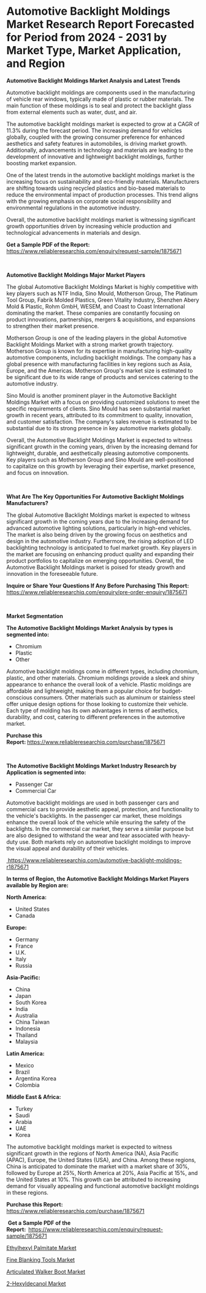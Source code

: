 <p><h1>Automotive Backlight Moldings Market Research Report Forecasted for Period from 2024 -  2031 by Market Type, Market Application, and Region</h1></p><p><strong>Automotive Backlight Moldings Market Analysis and Latest Trends</strong></p>
<p><p>Automotive backlight moldings are components used in the manufacturing of vehicle rear windows, typically made of plastic or rubber materials. The main function of these moldings is to seal and protect the backlight glass from external elements such as water, dust, and air. </p><p>The automotive backlight moldings market is expected to grow at a CAGR of 11.3% during the forecast period. The increasing demand for vehicles globally, coupled with the growing consumer preference for enhanced aesthetics and safety features in automobiles, is driving market growth. Additionally, advancements in technology and materials are leading to the development of innovative and lightweight backlight moldings, further boosting market expansion.</p><p>One of the latest trends in the automotive backlight moldings market is the increasing focus on sustainability and eco-friendly materials. Manufacturers are shifting towards using recycled plastics and bio-based materials to reduce the environmental impact of production processes. This trend aligns with the growing emphasis on corporate social responsibility and environmental regulations in the automotive industry.</p><p>Overall, the automotive backlight moldings market is witnessing significant growth opportunities driven by increasing vehicle production and technological advancements in materials and design.</p></p>
<p><strong>Get a Sample PDF of the Report:&nbsp;</strong> <a href="https://www.reliableresearchiq.com/enquiry/request-sample/1875671">https://www.reliableresearchiq.com/enquiry/request-sample/1875671</a></p>
<p>&nbsp;</p>
<p><strong>Automotive Backlight Moldings Major Market Players</strong></p>
<p><p>The global Automotive Backlight Moldings Market is highly competitive with key players such as NTF India, Sino Mould, Motherson Group, The Platinum Tool Group, Fabrik Molded Plastics, Green Vitality Industry, Shenzhen Abery Mold & Plastic, Rohm GmbH, WESEM, and Coast to Coast International dominating the market. These companies are constantly focusing on product innovations, partnerships, mergers & acquisitions, and expansions to strengthen their market presence.</p><p>Motherson Group is one of the leading players in the global Automotive Backlight Moldings Market with a strong market growth trajectory. Motherson Group is known for its expertise in manufacturing high-quality automotive components, including backlight moldings. The company has a global presence with manufacturing facilities in key regions such as Asia, Europe, and the Americas. Motherson Group's market size is estimated to be significant due to its wide range of products and services catering to the automotive industry.</p><p>Sino Mould is another prominent player in the Automotive Backlight Moldings Market with a focus on providing customized solutions to meet the specific requirements of clients. Sino Mould has seen substantial market growth in recent years, attributed to its commitment to quality, innovation, and customer satisfaction. The company's sales revenue is estimated to be substantial due to its strong presence in key automotive markets globally.</p><p>Overall, the Automotive Backlight Moldings Market is expected to witness significant growth in the coming years, driven by the increasing demand for lightweight, durable, and aesthetically pleasing automotive components. Key players such as Motherson Group and Sino Mould are well-positioned to capitalize on this growth by leveraging their expertise, market presence, and focus on innovation.</p></p>
<p>&nbsp;</p>
<p><strong>What Are The Key Opportunities For Automotive Backlight Moldings Manufacturers?</strong></p>
<p><p>The global Automotive Backlight Moldings market is expected to witness significant growth in the coming years due to the increasing demand for advanced automotive lighting solutions, particularly in high-end vehicles. The market is also being driven by the growing focus on aesthetics and design in the automotive industry. Furthermore, the rising adoption of LED backlighting technology is anticipated to fuel market growth. Key players in the market are focusing on enhancing product quality and expanding their product portfolios to capitalize on emerging opportunities. Overall, the Automotive Backlight Moldings market is poised for steady growth and innovation in the foreseeable future.</p></p>
<p><strong>Inquire or Share Your Questions If Any Before Purchasing This Report:</strong> <a href="https://www.reliableresearchiq.com/enquiry/pre-order-enquiry/1875671">https://www.reliableresearchiq.com/enquiry/pre-order-enquiry/1875671</a></p>
<p>&nbsp;</p>
<p><strong>Market Segmentation</strong></p>
<p><strong>The Automotive Backlight Moldings Market Analysis by types is segmented into:</strong></p>
<p><ul><li>Chromium</li><li>Plastic</li><li>Other</li></ul></p>
<p><p>Automotive backlight moldings come in different types, including chromium, plastic, and other materials. Chromium moldings provide a sleek and shiny appearance to enhance the overall look of a vehicle. Plastic moldings are affordable and lightweight, making them a popular choice for budget-conscious consumers. Other materials such as aluminum or stainless steel offer unique design options for those looking to customize their vehicle. Each type of molding has its own advantages in terms of aesthetics, durability, and cost, catering to different preferences in the automotive market.</p></p>
<p><strong>Purchase this Report:&nbsp;</strong><a href="https://www.reliableresearchiq.com/purchase/1875671">https://www.reliableresearchiq.com/purchase/1875671</a></p>
<p>&nbsp;</p>
<p><strong>The Automotive Backlight Moldings Market Industry Research by Application is segmented into:</strong></p>
<p><ul><li>Passenger Car</li><li>Commercial Car</li></ul></p>
<p><p>Automotive backlight moldings are used in both passenger cars and commercial cars to provide aesthetic appeal, protection, and functionality to the vehicle's backlights. In the passenger car market, these moldings enhance the overall look of the vehicle while ensuring the safety of the backlights. In the commercial car market, they serve a similar purpose but are also designed to withstand the wear and tear associated with heavy-duty use. Both markets rely on automotive backlight moldings to improve the visual appeal and durability of their vehicles.</p></p>
<p><a href="https://www.reliableresearchiq.com/automotive-backlight-moldings-r1875671">&nbsp;https://www.reliableresearchiq.com/automotive-backlight-moldings-r1875671</a></p>
<p><strong>In terms of Region, the Automotive Backlight Moldings Market Players available by Region are:</strong></p>
<p>
    <p> <strong> North America: </strong>
        <ul>
            <li>United States</li>
            <li>Canada</li>
        </ul>
        </p> 
    <p> <strong> Europe: </strong>
        <ul>
            <li>Germany</li>
            <li>France</li>
            <li>U.K.</li>
            <li>Italy</li>
            <li>Russia</li>
        </ul>
        </p> 
    <p> <strong> Asia-Pacific: </strong>
        <ul>
            <li>China</li>
            <li>Japan</li>
            <li>South Korea</li>
            <li>India</li>
            <li>Australia</li>
            <li>China Taiwan</li>
            <li>Indonesia</li>
            <li>Thailand</li>
            <li>Malaysia</li>
        </ul>
        </p> 
    <p> <strong> Latin America: </strong>
        <ul>
            <li>Mexico</li>
            <li>Brazil</li>
            <li>Argentina Korea</li>
            <li>Colombia</li>
        </ul>
        </p> 
    <p> <strong> Middle East & Africa: </strong>
        <ul>
            <li>Turkey</li>
            <li>Saudi</li>
            <li>Arabia</li>
            <li>UAE</li>
            <li>Korea</li>
        </ul>
    </p>
    </p>
<p><p>The automotive backlight moldings market is expected to witness significant growth in the regions of North America (NA), Asia Pacific (APAC), Europe, the United States (USA), and China. Among these regions, China is anticipated to dominate the market with a market share of 30%, followed by Europe at 25%, North America at 20%, Asia Pacific at 15%, and the United States at 10%. This growth can be attributed to increasing demand for visually appealing and functional automotive backlight moldings in these regions.</p></p>
<p><strong>Purchase this Report: </strong><a href="https://www.reliableresearchiq.com/purchase/1875671">https://www.reliableresearchiq.com/purchase/1875671</a></p>
<p>&nbsp;<strong>Get a Sample PDF of the Report:&nbsp;&nbsp;</strong><a href="https://www.reliableresearchiq.com/enquiry/request-sample/1875671">https://www.reliableresearchiq.com/enquiry/request-sample/1875671</a></p>
<p><strong></strong></p>
<p><p><a href="https://github.com/markusgodoy/Market-Research-Report-List-4/blob/main/ethylhexyl-palmitate-market.md">Ethylhexyl Palmitate Market</a></p><p><a href="https://medium.com/@alexander.bell98078/deep-dive-into-the-fine-blanking-tools-market-itstrends-market-segmentation-and-competitive-f03de84cd2b2">Fine Blanking Tools Market</a></p><p><a href="https://medium.com/@kathleenjacksond65/articulated-walker-boot-market-size-market-segmentation-market-trends-and-growth-analysis-4eb0699dfab8">Articulated Walker Boot Market</a></p><p><a href="https://github.com/arionmp/Market-Research-Report-List-4/blob/main/2-hexyldecanol-market.md">2-Hexyldecanol Market</a></p></p>
